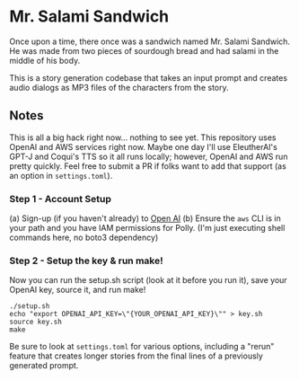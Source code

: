 # Mr. Salami Sandwich
Once upon a time, there once was a sandwich named Mr. Salami Sandwich. He was made from two pieces of sourdough bread and had salami in the middle of his body. 

This is a story generation codebase that takes an input prompt and creates audio dialogs as MP3 files of the characters from the story.

## Notes
This is all a big hack right now... nothing to see yet. This repository uses OpenAI and AWS services right now. Maybe one day I'll use EleutherAI's GPT-J and Coqui's TTS so it all runs locally; however, OpenAI and AWS run pretty quickly. Feel free to submit a PR if folks want to add that support (as an option in `settings.toml`).

### Step 1 - Account Setup
(a) Sign-up (if you haven't already) to [Open AI](https://openai.com/api/)
(b) Ensure the `aws` CLI is in your path and you have IAM permissions for Polly. (I'm just executing shell commands here, no boto3 dependency)

### Step 2 - Setup the key & run make!

Now you can run the setup.sh script (look at it before you run it), save your OpenAI key, source it, and run make!
```
./setup.sh
echo "export OPENAI_API_KEY=\"{YOUR_OPENAI_API_KEY}\"" > key.sh
source key.sh
make
```

Be sure to look at `settings.toml` for various options, including a "rerun" feature that creates longer stories from the final lines of a previously generated prompt.
